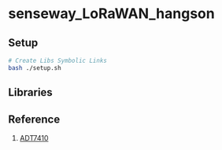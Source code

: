 # senseway_LoRaWAN_hangson

## Setup

```bash
# Create Libs Symbolic Links
bash ./setup.sh
```

## Libraries

## Reference

1. [ADT7410](https://www.analog.com/media/en/technical-documentation/data-sheets/ADT7410.pdf)
